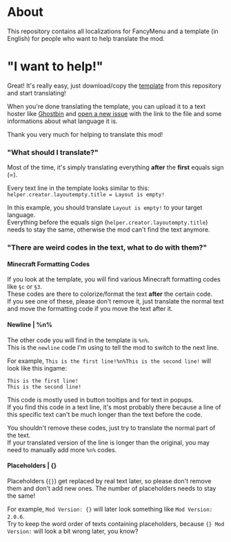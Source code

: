 # About
This repository contains all localizations for FancyMenu and a template (in English) for people who want to help translate the mod.

# "I want to help!"
Great! It's really easy, just download/copy the [template](https://github.com/Keksuccino/FancyMenu-Translations/blob/main/template/en_us.txt) from this repository and start translating!

When you're done translating the template, you can upload it to a text hoster like [Ghostbin](https://ghostbin.com/) and [open a new issue](https://github.com/Keksuccino/FancyMenu-Translations/issues) with the link to the file and some informations about what language it is.

Thank you very much for helping to translate this mod!

### "What should I translate?"
Most of the time, it's simply translating everything **after** the **first** equals sign (=).

Every text line in the template looks similar to this:<br>
`helper.creator.layoutempty.title = Layout is empty!`

In this example, you should translate `Layout is empty!` to your target language.<br>
Everything before the equals sign (`helper.creator.layoutempty.title`) needs to stay the same, otherwise the mod can't find the text anymore.

### "There are weird codes in the text, what to do with them?"

#### Minecraft Formatting Codes
If you look at the template, you will find various Minecraft formatting codes like `§c` or `§3`.<br>
These codes are there to colorize/format the text **after** the certain code.<br>
If you see one of these, please don't remove it, just translate the normal text and move the formatting code if you move the text after it.

#### Newline | %n%
The other code you will find in the template is `%n%`.<br>
This is the `newline` code I'm using to tell the mod to switch to the next line.

For example, `This is the first line!%n%This is the second line!` will look like this ingame:

```
This is the first line!
This is the second line!
```

This code is mostly used in button tooltips and for text in popups.<br>
If you find this code in a text line, it's most probably there because a line of this specific text can't be much longer than the text before the code.

You shouldn't remove these codes, just try to translate the normal part of the text.<br>
If your translated version of the line is longer than the original, you may need to manually add more `%n%` codes.

#### Placeholders | {}
Placeholders (`{}`) get replaced by real text later, so please don't remove them and don't add new ones. The number of placeholders needs to stay the same!

For example, `Mod Version: {}` will later look something like `Mod Version: 2.0.6`.<br>
Try to keep the word order of texts containing placeholders, because `{} Mod Version:` will look a bit wrong later, you know?
